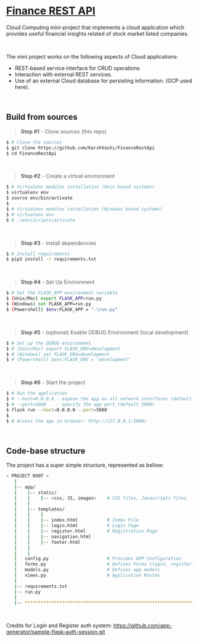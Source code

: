 # [Finance REST API](https://miniproject.cf/)

Cloud Computing mini-project that implements a cloud application which provides useful financial insights related of stock market listed companies.

<br />


The mini project works on the following aspects of Cloud applications:
<ul>
<li>REST-based service interface for CRUD operations </li>

<li>Interaction with external REST services.  </li>

<li>Use of an external Cloud database for persisting information. (GCP used here). </li>
</ul>

<br />


## Build from sources

> **Step #1** - Clone sources (this repo)

```bash
$ # Clone the sources
$ git clone https://github.com/KarshVashi/FinanceRestApi
$ cd FinanceRestApi
```

<br />

> **Step #2** - Create a virtual environment

```bash
$ # Virtualenv modules installation (Unix based systems)
$ virtualenv env
$ source env/bin/activate
$
$ # Virtualenv modules installation (Windows based systems)
$ # virtualenv env
$ # .\env\Scripts\activate
```

<br />

> **Step #3** - Install dependencies

```bash
$ # Install requirements
$ pip3 install -r requirements.txt
```

<br />

> **Step #4** - Set Up Environment

```bash
$ # Set the FLASK_APP environment variable
$ (Unix/Mac) export FLASK_APP=run.py
$ (Windows) set FLASK_APP=run.py
$ (Powershell) $env:FLASK_APP = ".\run.py"
```

<br />

<!-- > **Step #5** - Create Tables (SQLite persistance)

```bash
$ # Create tables
$ flask shell
$ >>> from app import db
$ >>> db.create_all()
```

<br /> -->

> **Step #5** - (optional) Enable DEBUG Environment (local development)

```bash
$ # Set up the DEBUG environment
$ # (Unix/Mac) export FLASK_ENV=development
$ # (Windows) set FLASK_ENV=development
$ # (Powershell) $env:FLASK_ENV = "development"
```

<br />

> **Step #6** - Start the project

```bash
$ # Run the application
$ # --host=0.0.0.0 - expose the app on all network interfaces (default 127.0.0.1)
$ # --port=5000    - specify the app port (default 5000)  
$ flask run --host=0.0.0.0 --port=5000
$
$ # Access the app in browser: http://127.0.0.1:5000/
```



<br />

## Code-base structure

The project has a super simple structure, represented as bellow:

```bash
< PROJECT ROOT >
   |
   |-- app/
   |    |-- static/
   |    |    |-- <css, JS, images>    # CSS files, Javascripts files
   |    |
   |    |-- templates/
   |    |    |
   |    |    |-- index.html           # Index File
   |    |    |-- login.html           # Login Page
   |    |    |-- register.html        # Registration Page
   |    |    |-- navigation.html 
   |    |    |-- footer.html   
   |    | 
   |    |     
   |   config.py                      # Provides APP Configuration 
   |   forms.py                       # Defines Forms (login, register) 
   |   models.py                      # Defines app models 
   |   views.py                       # Application Routes 
   |
   |-- requirements.txt
   |-- run.py
   |
   |-- ************************************************************************
```

<br />

Credits for Login and Register auth system:
https://github.com/app-generator/sample-flask-auth-session.git
